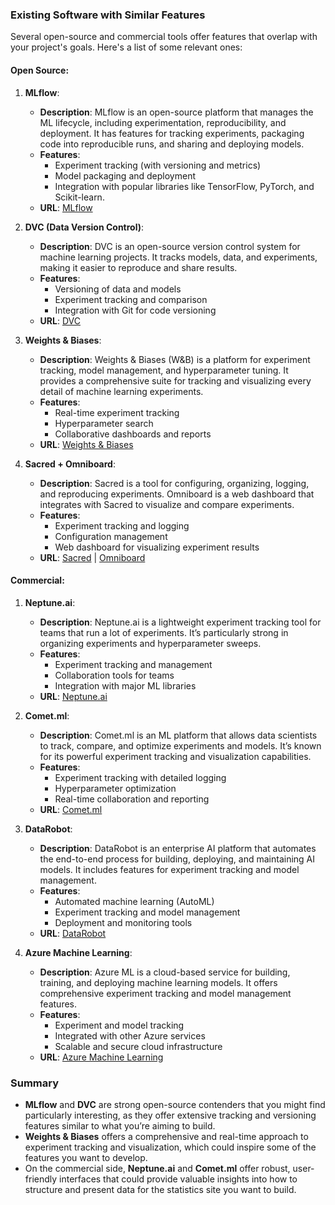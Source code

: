 

### Existing Software with Similar Features
Several open-source and commercial tools offer features that overlap with your project's goals. Here's a list of some relevant ones:

#### **Open Source:**

1. **MLflow**:
   - **Description**: MLflow is an open-source platform that manages the ML lifecycle, including experimentation, reproducibility, and deployment. It has features for tracking experiments, packaging code into reproducible runs, and sharing and deploying models.
   - **Features**:
     - Experiment tracking (with versioning and metrics)
     - Model packaging and deployment
     - Integration with popular libraries like TensorFlow, PyTorch, and Scikit-learn.
   - **URL**: [MLflow](https://mlflow.org/)

2. **DVC (Data Version Control)**:
   - **Description**: DVC is an open-source version control system for machine learning projects. It tracks models, data, and experiments, making it easier to reproduce and share results.
   - **Features**:
     - Versioning of data and models
     - Experiment tracking and comparison
     - Integration with Git for code versioning
   - **URL**: [DVC](https://dvc.org/)

3. **Weights & Biases**:
   - **Description**: Weights & Biases (W&B) is a platform for experiment tracking, model management, and hyperparameter tuning. It provides a comprehensive suite for tracking and visualizing every detail of machine learning experiments.
   - **Features**:
     - Real-time experiment tracking
     - Hyperparameter search
     - Collaborative dashboards and reports
   - **URL**: [Weights & Biases](https://wandb.ai/)

4. **Sacred + Omniboard**:
   - **Description**: Sacred is a tool for configuring, organizing, logging, and reproducing experiments. Omniboard is a web dashboard that integrates with Sacred to visualize and compare experiments.
   - **Features**:
     - Experiment tracking and logging
     - Configuration management
     - Web dashboard for visualizing experiment results
   - **URL**: [Sacred](https://sacred.readthedocs.io/en/stable/) | [Omniboard](https://github.com/vivekratnavel/omniboard)

#### **Commercial:**

1. **Neptune.ai**:
   - **Description**: Neptune.ai is a lightweight experiment tracking tool for teams that run a lot of experiments. It’s particularly strong in organizing experiments and hyperparameter sweeps.
   - **Features**:
     - Experiment tracking and management
     - Collaboration tools for teams
     - Integration with major ML libraries
   - **URL**: [Neptune.ai](https://neptune.ai/)

2. **Comet.ml**:
   - **Description**: Comet.ml is an ML platform that allows data scientists to track, compare, and optimize experiments and models. It’s known for its powerful experiment tracking and visualization capabilities.
   - **Features**:
     - Experiment tracking with detailed logging
     - Hyperparameter optimization
     - Real-time collaboration and reporting
   - **URL**: [Comet.ml](https://www.comet.ml/)

3. **DataRobot**:
   - **Description**: DataRobot is an enterprise AI platform that automates the end-to-end process for building, deploying, and maintaining AI models. It includes features for experiment tracking and model management.
   - **Features**:
     - Automated machine learning (AutoML)
     - Experiment tracking and model management
     - Deployment and monitoring tools
   - **URL**: [DataRobot](https://www.datarobot.com/)

4. **Azure Machine Learning**:
   - **Description**: Azure ML is a cloud-based service for building, training, and deploying machine learning models. It offers comprehensive experiment tracking and model management features.
   - **Features**:
     - Experiment and model tracking
     - Integrated with other Azure services
     - Scalable and secure cloud infrastructure
   - **URL**: [Azure Machine Learning](https://azure.microsoft.com/en-us/services/machine-learning/)

### Summary
- **MLflow** and **DVC** are strong open-source contenders that you might find particularly interesting, as they offer extensive tracking and versioning features similar to what you’re aiming to build.
- **Weights & Biases** offers a comprehensive and real-time approach to experiment tracking and visualization, which could inspire some of the features you want to develop.
- On the commercial side, **Neptune.ai** and **Comet.ml** offer robust, user-friendly interfaces that could provide valuable insights into how to structure and present data for the statistics site you want to build.

